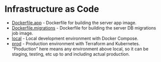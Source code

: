 # Infrastructure as Code

* [Dockerfile.app](Dockerfile.app) - Dockerfile for building the server app image.
* [Dockerfile.migrations](Dockerfile.migrations) - Dockerfile for building the server DB migrations job image.
* [local](./local) - Local development environment with Docker Compose.
* [prod](./prod) - Production environment with Terraform and Kubernetes. "Production" here means any environment above
  local, so it can be staging, testing, etc up to and including actual production.

